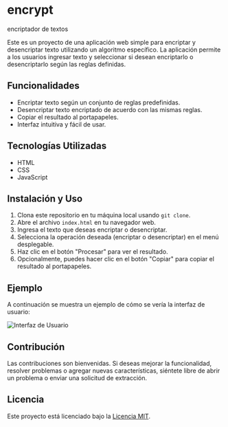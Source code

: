 # encrypt
encriptador de textos

Este es un proyecto de una aplicación web simple para encriptar y desencriptar texto utilizando un algoritmo específico. La aplicación permite a los usuarios ingresar texto y seleccionar si desean encriptarlo o desencriptarlo según las reglas definidas.

## Funcionalidades

- Encriptar texto según un conjunto de reglas predefinidas.
- Desencriptar texto encriptado de acuerdo con las mismas reglas.
- Copiar el resultado al portapapeles.
- Interfaz intuitiva y fácil de usar.

## Tecnologías Utilizadas

- HTML
- CSS
- JavaScript

## Instalación y Uso

1. Clona este repositorio en tu máquina local usando `git clone`.
2. Abre el archivo `index.html` en tu navegador web.
3. Ingresa el texto que deseas encriptar o desencriptar.
4. Selecciona la operación deseada (encriptar o desencriptar) en el menú desplegable.
5. Haz clic en el botón "Procesar" para ver el resultado.
6. Opcionalmente, puedes hacer clic en el botón "Copiar" para copiar el resultado al portapapeles.

## Ejemplo

A continuación se muestra un ejemplo de cómo se vería la interfaz de usuario:

![Interfaz de Usuario](screenshot.png)

## Contribución

Las contribuciones son bienvenidas. Si deseas mejorar la funcionalidad, resolver problemas o agregar nuevas características, siéntete libre de abrir un problema o enviar una solicitud de extracción.

## Licencia

Este proyecto está licenciado bajo la [Licencia MIT](LICENSE).
